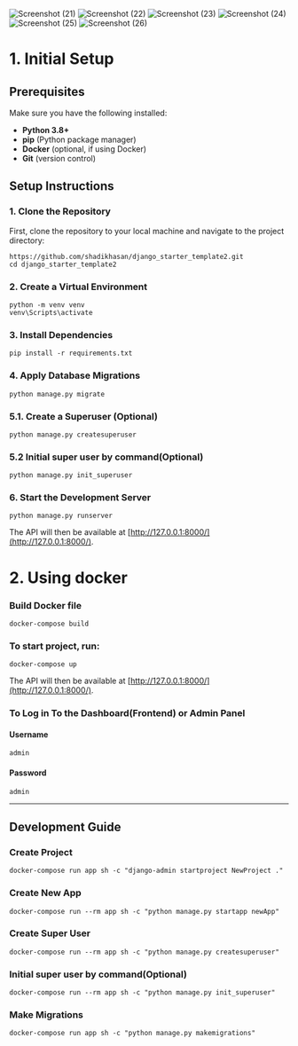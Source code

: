 
![Screenshot (21)](https://github.com/user-attachments/assets/a03346e8-76e3-4e42-96d8-38e3edf90f84)
![Screenshot (22)](https://github.com/user-attachments/assets/82f3dd3f-c78c-45f3-94c4-ad63f76b8ac9)
![Screenshot (23)](https://github.com/user-attachments/assets/ab887227-3ddb-4d66-aa7f-6a8f2df2bb8c)
![Screenshot (24)](https://github.com/user-attachments/assets/c3d6ac0b-ebd4-4d67-ae9c-0fd9d8af44f2)
![Screenshot (25)](https://github.com/user-attachments/assets/e6131761-45f0-49c3-b1a0-79d61ae99ab7)
![Screenshot (26)](https://github.com/user-attachments/assets/480e3a08-001b-4b66-9bab-36b27d4da2cd)

# 1. Initial Setup

## Prerequisites

Make sure you have the following installed:

- **Python 3.8+**
- **pip** (Python package manager)
- **Docker** (optional, if using Docker)
- **Git** (version control)

## Setup Instructions

### 1. Clone the Repository

First, clone the repository to your local machine and navigate to the project directory:

```
https://github.com/shadikhasan/django_starter_template2.git
cd django_starter_template2
```

### 2. Create a Virtual Environment

```
python -m venv venv
venv\Scripts\activate
```

### 3. Install Dependencies

```
pip install -r requirements.txt
```

### 4. Apply Database Migrations

```
python manage.py migrate
```

### 5.1. Create a Superuser (Optional)

```
python manage.py createsuperuser
```

### 5.2 Initial super user by command(Optional)

```
python manage.py init_superuser
```

### 6. Start the Development Server

```
python manage.py runserver
```

The API will then be available at [http://127.0.0.1:8000/](http://127.0.0.1:8000/).

# 2. Using docker

### Build Docker file

```
docker-compose build
```

### To start project, run:

```
docker-compose up
```

The API will then be available at [http://127.0.0.1:8000/](http://127.0.0.1:8000/).

### To Log in To the Dashboard(Frontend) or Admin Panel

#### Username

```
admin
```

#### Password

```
admin
```

---

## Development Guide

### Create Project

```
docker-compose run app sh -c "django-admin startproject NewProject ."
```

### Create New App

```
docker-compose run --rm app sh -c "python manage.py startapp newApp"
```

### Create Super User

```
docker-compose run --rm app sh -c "python manage.py createsuperuser"
```

### Initial super user by command(Optional)

```
docker-compose run --rm app sh -c "python manage.py init_superuser"
```

### Make Migrations

```
docker-compose run app sh -c "python manage.py makemigrations"
```
